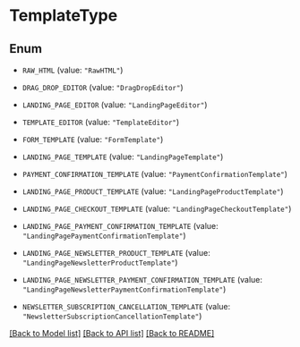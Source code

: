 # TemplateType

## Enum


* `RAW_HTML` (value: `"RawHTML"`)

* `DRAG_DROP_EDITOR` (value: `"DragDropEditor"`)

* `LANDING_PAGE_EDITOR` (value: `"LandingPageEditor"`)

* `TEMPLATE_EDITOR` (value: `"TemplateEditor"`)

* `FORM_TEMPLATE` (value: `"FormTemplate"`)

* `LANDING_PAGE_TEMPLATE` (value: `"LandingPageTemplate"`)

* `PAYMENT_CONFIRMATION_TEMPLATE` (value: `"PaymentConfirmationTemplate"`)

* `LANDING_PAGE_PRODUCT_TEMPLATE` (value: `"LandingPageProductTemplate"`)

* `LANDING_PAGE_CHECKOUT_TEMPLATE` (value: `"LandingPageCheckoutTemplate"`)

* `LANDING_PAGE_PAYMENT_CONFIRMATION_TEMPLATE` (value: `"LandingPagePaymentConfirmationTemplate"`)

* `LANDING_PAGE_NEWSLETTER_PRODUCT_TEMPLATE` (value: `"LandingPageNewsletterProductTemplate"`)

* `LANDING_PAGE_NEWSLETTER_PAYMENT_CONFIRMATION_TEMPLATE` (value: `"LandingPageNewsletterPaymentConfirmationTemplate"`)

* `NEWSLETTER_SUBSCRIPTION_CANCELLATION_TEMPLATE` (value: `"NewsletterSubscriptionCancellationTemplate"`)


[[Back to Model list]](../README.md#documentation-for-models) [[Back to API list]](../README.md#documentation-for-api-endpoints) [[Back to README]](../README.md)


